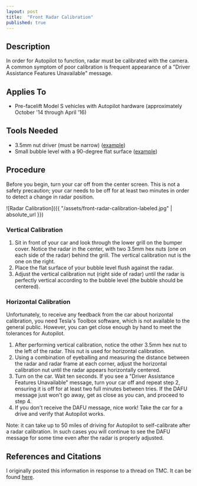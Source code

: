 ```yaml
---
layout: post
title:  "Front Radar Calibration"
published: true
---
```


## Description

In order for Autopilot to function, radar must be calibrated with the camera. A common symptom of poor calibration is frequent appearance of a "Driver Assistance Features Unavailable" message.

## Applies To

* Pre-facelift Model S vehicles with Autopilot hardware (approximately October '14 through April '16)

## Tools Needed

* 3.5mm nut driver (must be narrow) ([example](https://www.amazon.com/Kocome-Socket-Wrench-Screwdriver-3mm-14mm/dp/B01MSOQR77/ref=sr_1_1?s=hi&ie=UTF8&qid=1516660467&sr=1-1))
* Small bubble level with a 90-degree flat surface ([example](https://www.amazon.com/Spirit-Level-Trailer-Caravan-Camper/dp/B01LAY1OGI/ref=sr_1_16?ie=UTF8&qid=1516660135&sr=8-16))

## Procedure

Before you begin, turn your car off from the center screen. This is not a safety precaution; your car needs to be off for at least two minutes in order to detect a change in radar position.

![Radar Calibration]({{ "/assets/front-radar-calibration-labeled.jpg" | absolute_url }})

### Vertical Calibration

1. Sit in front of your car and look through the lower grill on the bumper cover. Notice the radar in the center, with two 3.5mm hex nuts (one on each side of the radar) behind the grill. The vertical calibration nut is the one on the right.
2. Place the flat surface of your bubble level flush against the radar.
3. Adjust the vertical calibration nut (right side of radar) until the radar is perfectly vertical according to the bubble level (the bubble should be centered).

### Horizontal Calibration

Unfortunately, to receive any feedback from the car about horizontal calibration, you need Tesla's Toolbox software, which is not available to the general public. However, you can get close enough by hand to meet the tolerances for Autopilot.

1. After performing vertical calibration, notice the other 3.5mm hex nut to the left of the radar. This nut is used for horizontal calibration.
2. Using a combination of eyeballing and measuring the distance between the radar and radar frame at each corner, adjust the horizontal calibration nut until the radar appears horizontally centered.
3. Turn on the car. Wait ten seconds. If you see a "Driver Assistance Features Unavailable" message, turn your car off and repeat step 2, ensuring it is off for at least two full minutes between tries. If the DAFU message just won't go away, get as close as you can, and proceed to step 4.
4. If you don't receive the DAFU message, nice work! Take the car for a drive and verify that Autopilot works.

Note: it can take up to 50 miles of driving for Autopilot to self-calibrate after a radar calibration. In such cases you will continue to see the DAFU message for some time even after the radar is properly adjusted.

## References and Citations

I originally posted this information in response to a thread on TMC. It can be found [here](https://teslamotorsclub.com/tmc/posts/2496658).
